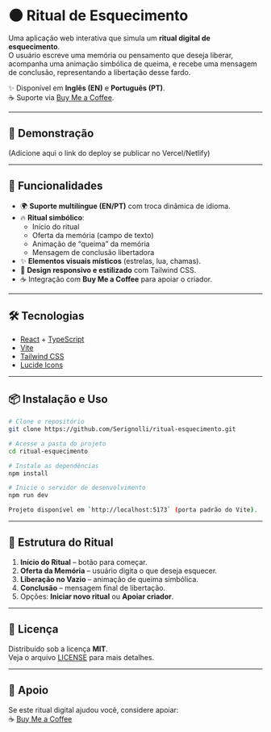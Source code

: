 # 🌑 Ritual de Esquecimento

Uma aplicação web interativa que simula um **ritual digital de esquecimento**.  
O usuário escreve uma memória ou pensamento que deseja liberar, acompanha uma animação simbólica de queima, e recebe uma mensagem de conclusão, representando a libertação desse fardo.

✨ Disponível em **Inglês (EN)** e **Português (PT)**.  
☕ Suporte via [Buy Me a Coffee](https://buymeacoffee.com/gabrielserignolli).

---

## 🚀 Demonstração

(Adicione aqui o link do deploy se publicar no Vercel/Netlify)

---

## 🔮 Funcionalidades

- 🌍 **Suporte multilíngue (EN/PT)** com troca dinâmica de idioma.  
- 🔥 **Ritual simbólico**:
  - Início do ritual
  - Oferta da memória (campo de texto)
  - Animação de “queima” da memória
  - Mensagem de conclusão libertadora  
- ✨ **Elementos visuais místicos** (estrelas, lua, chamas).  
- 🎨 **Design responsivo e estilizado** com Tailwind CSS.  
- ☕ Integração com **Buy Me a Coffee** para apoiar o criador.  

---

## 🛠️ Tecnologias

- [React](https://react.dev/) + [TypeScript](https://www.typescriptlang.org/)  
- [Vite](https://vitejs.dev/)  
- [Tailwind CSS](https://tailwindcss.com/)  
- [Lucide Icons](https://lucide.dev/)  

---

## 📦 Instalação e Uso

```bash
# Clone o repositório
git clone https://github.com/Serignolli/ritual-esquecimento.git

# Acesse a pasta do projeto
cd ritual-esquecimento

# Instale as dependências
npm install

# Inicie o servidor de desenvolvimento
npm run dev

Projeto disponível em `http://localhost:5173` (porta padrão do Vite).
```
---

## 🌌 Estrutura do Ritual

1. **Início do Ritual** – botão para começar.  
2. **Oferta da Memória** – usuário digita o que deseja esquecer.  
3. **Liberação no Vazio** – animação de queima simbólica.  
4. **Conclusão** – mensagem final de libertação.  
5. Opções: **Iniciar novo ritual** ou **Apoiar criador**.  

---

## 📜 Licença

Distribuído sob a licença **MIT**.  
Veja o arquivo [LICENSE](LICENSE) para mais detalhes.  

---

## 🙏 Apoio

Se este ritual digital ajudou você, considere apoiar:  
☕ [Buy Me a Coffee](https://buymeacoffee.com/gabrielserignolli)
